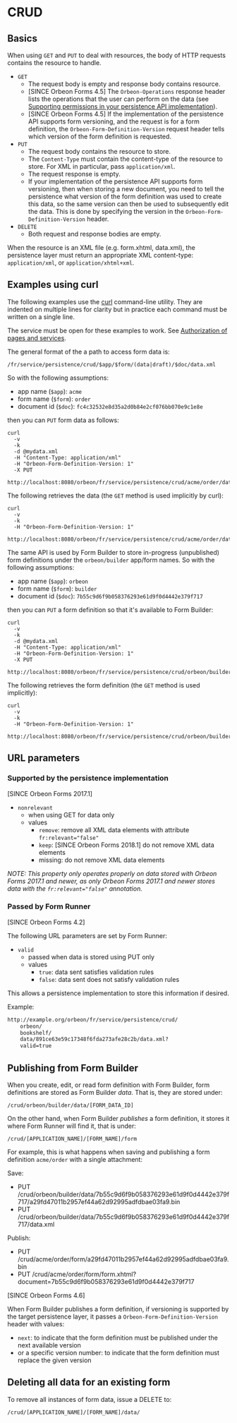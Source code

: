 # CRUD



## Basics

When using `GET` and `PUT` to deal with resources, the body of HTTP requests contains the resource to handle.

- `GET`
    - The request body is empty and response body contains resource.
    - [SINCE Orbeon Forms 4.5] The `Orbeon-Operations` response header lists the operations that the user can perform on the data (see [Supporting permissions in your persistence API implementation](http://blog.orbeon.com/2013/10/supporting-permissions-in-your.html)).
    - [SINCE Orbeon Forms 4.5] If the implementation of the persistence API supports form versioning, and the request is for a form definition, the `Orbeon-Form-Definition-Version` request header tells which version of the form definition is requested.
- `PUT`
    - The request body contains the resource to store.
    - The `Content-Type` must contain the content-type of the resource to store. For XML in particular, pass `application/xml`.
    - The request response is empty.
    - If your implementation of the persistence API supports form versioning, then when storing a new document, you need to tell the persistence what version of the form definition was used to create this data, so the same version can then be used to subsequently edit the data. This is done by specifying the version in the `Orbeon-Form-Definition-Version` header.
- `DELETE`
    - Both request and response bodies are empty.

When the resource is an XML file (e.g. form.xhtml, data.xml), the persistence layer must return an appropriate XML content-type: `application/xml`, or `application/xhtml+xml`.

## Examples using curl

The following examples use the [curl](https://curl.haxx.se/) command-line utility. They are indented on multiple lines for clarity but in practice each command must be written on a single line.

The service must be open for these examples to work.
See [Authorization of pages and services](../../../xml-platform/controller/authorization-of-pages-and-services.md).

The general format of the a path to access form data is:

```
/fr/service/persistence/crud/$app/$form/(data|draft)/$doc/data.xml
```

So with the following assumptions:

- app name (`$app`): `acme`
- form name (`$form`): `order`
- document id (`$doc`): `fc4c32532e8d35a2d0b84e2cf076bb070e9c1e8e`

then you can `PUT` form data as follows:

```
curl
  -v
  -k
  -d @mydata.xml
  -H "Content-Type: application/xml"
  -H "Orbeon-Form-Definition-Version: 1"
  -X PUT
  http://localhost:8080/orbeon/fr/service/persistence/crud/acme/order/data/fc4c32532e8d35a2d0b84e2cf076bb070e9c1e8e/data.xml
```

The following retrieves the data (the `GET` method is used implicitly by curl):

```
curl 
  -v 
  -k 
  -H "Orbeon-Form-Definition-Version: 1" 
  http://localhost:8080/orbeon/fr/service/persistence/crud/acme/order/data/fc4c32532e8d35a2d0b84e2cf076bb070e9c1e8e/data.xml
```

The same API is used by Form Builder to store in-progress (unpublished) form definitions under the `orbeon/builder` app/form names. So with the following assumptions:

- app name (`$app`): `orbeon`
- form name (`$form`): `builder`
- document id (`$doc`): `7b55c9d6f9b058376293e61d9f0d4442e379f717`

then you can `PUT` a form definition so that it's available to Form Builder:

```
curl
  -v
  -k
  -d @mydata.xml
  -H "Content-Type: application/xml"
  -H "Orbeon-Form-Definition-Version: 1"
  -X PUT
  http://localhost:8080/orbeon/fr/service/persistence/crud/orbeon/builder/data/7b55c9d6f9b058376293e61d9f0d4442e379f717/data.xml
```

The following retrieves the form definition (the `GET` method is used implicitly):

```
curl 
  -v 
  -k 
  -H "Orbeon-Form-Definition-Version: 1" 
  http://localhost:8080/orbeon/fr/service/persistence/crud/orbeon/builder/data/7b55c9d6f9b058376293e61d9f0d4442e379f717/data.xml
```

## URL parameters

### Supported by the persistence implementation

[SINCE Orbeon Forms 2017.1]

- `nonrelevant`
    - when using GET for data only
    - values
        - `remove`: remove all XML data elements with attribute `fr:relevant="false"`
        - `keep`: [SINCE Orbeon Forms 2018.1] do not remove XML data elements
        - missing: do not remove XML data elements
        
_NOTE: This property only operates properly on data stored with Orbeon Forms 2017.1 and newer, as only Orbeon Forms 2017.1 and newer stores data with the `fr:relevant="false"` annotation._

### Passed by Form Runner

[SINCE Orbeon Forms 4.2]

The following URL parameters are set by Form Runner:

- `valid`
    - passed when data is stored using PUT only
    - values
        - `true`: data sent satisfies validation rules
        - `false`: data sent does not satisfy validation rules
    
This allows a persistence implementation to store this information if desired.

Example:

```xml
http://example.org/orbeon/fr/service/persistence/crud/
    orbeon/
    bookshelf/
    data/891ce63e59c17348f6fda273afe28c2b/data.xml?
    valid=true
```

## Publishing from Form Builder

When you create, edit, or read form definition with Form Builder, form definitions are stored as Form Builder _data_. That is, they are stored under:

`/crud/orbeon/builder/data/[FORM_DATA_ID]`

On the other hand, when Form Builder _publishes_ a form definition, it stores it where Form Runner will find it, that is under:

```
/crud/[APPLICATION_NAME]/[FORM_NAME]/form
```

For example, this is what happens when saving and publishing a form definition `acme/order` with a single attachment:

Save:

- PUT /crud/orbeon/builder/data/7b55c9d6f9b058376293e61d9f0d4442e379f717/a29fd47011b2957ef44a62d92995adfdbae03fa9.bin
- PUT /crud/orbeon/builder/data/7b55c9d6f9b058376293e61d9f0d4442e379f717/data.xml

Publish:

- PUT /crud/acme/order/form/a29fd47011b2957ef44a62d92995adfdbae03fa9.bin
- PUT /crud/acme/order/form/form.xhtml?document=7b55c9d6f9b058376293e61d9f0d4442e379f717

[SINCE Orbeon Forms 4.6]

When Form Builder publishes a form definition, if versioning is supported by the target persistence layer, it passes a `Orbeon-Form-Definition-Version` header with values:

- `next`: to indicate that the form definition must be published under the next available version
- or a specific version number: to indicate that the form definition must replace the given version

## Deleting all data for an existing form

To remove all instances of form data, issue a DELETE to:

```
/crud/[APPLICATION_NAME]/[FORM_NAME]/data/
```
